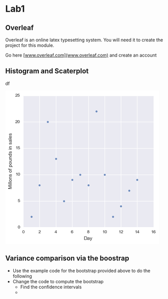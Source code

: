 # Lab1 

## Overleaf

Overleaf is an online latex typesetting system. You will need it to create the project for this module. 

Go here [www.overleaf.com](www.overleaf.com) and create an account

## Histogram and Scaterplot

df

![logo](./scaterplot.png?raw=true)

## Variance comparison via the boostrap

* Use the example code for the bootstrap provided above to do the following
* Change the code to compute the bootstrap
	* Find the confidence intervals
	* 


